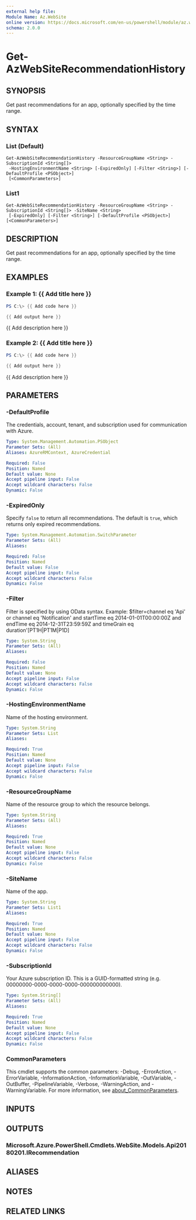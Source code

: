 ```yaml
---
external help file:
Module Name: Az.WebSite
online version: https://docs.microsoft.com/en-us/powershell/module/az.website/get-azwebsiterecommendationhistory
schema: 2.0.0
---
```


# Get-AzWebSiteRecommendationHistory

## SYNOPSIS
Get past recommendations for an app, optionally specified by the time range.

## SYNTAX

### List (Default)
```
Get-AzWebSiteRecommendationHistory -ResourceGroupName <String> -SubscriptionId <String[]>
 -HostingEnvironmentName <String> [-ExpiredOnly] [-Filter <String>] [-DefaultProfile <PSObject>]
 [<CommonParameters>]
```

### List1
```
Get-AzWebSiteRecommendationHistory -ResourceGroupName <String> -SubscriptionId <String[]> -SiteName <String>
 [-ExpiredOnly] [-Filter <String>] [-DefaultProfile <PSObject>] [<CommonParameters>]
```

## DESCRIPTION
Get past recommendations for an app, optionally specified by the time range.

## EXAMPLES

### Example 1: {{ Add title here }}
```powershell
PS C:\> {{ Add code here }}

{{ Add output here }}
```

{{ Add description here }}

### Example 2: {{ Add title here }}
```powershell
PS C:\> {{ Add code here }}

{{ Add output here }}
```

{{ Add description here }}

## PARAMETERS

### -DefaultProfile
The credentials, account, tenant, and subscription used for communication with Azure.

```yaml
Type: System.Management.Automation.PSObject
Parameter Sets: (All)
Aliases: AzureRMContext, AzureCredential

Required: False
Position: Named
Default value: None
Accept pipeline input: False
Accept wildcard characters: False
Dynamic: False
```

### -ExpiredOnly
Specify <code>false</code> to return all recommendations.
The default is <code>true</code>, which returns only expired recommendations.

```yaml
Type: System.Management.Automation.SwitchParameter
Parameter Sets: (All)
Aliases:

Required: False
Position: Named
Default value: False
Accept pipeline input: False
Accept wildcard characters: False
Dynamic: False
```

### -Filter
Filter is specified by using OData syntax.
Example: $filter=channel eq 'Api' or channel eq 'Notification' and startTime eq 2014-01-01T00:00:00Z and endTime eq 2014-12-31T23:59:59Z and timeGrain eq duration'[PT1H|PT1M|P1D]

```yaml
Type: System.String
Parameter Sets: (All)
Aliases:

Required: False
Position: Named
Default value: None
Accept pipeline input: False
Accept wildcard characters: False
Dynamic: False
```

### -HostingEnvironmentName
Name of the hosting environment.

```yaml
Type: System.String
Parameter Sets: List
Aliases:

Required: True
Position: Named
Default value: None
Accept pipeline input: False
Accept wildcard characters: False
Dynamic: False
```

### -ResourceGroupName
Name of the resource group to which the resource belongs.

```yaml
Type: System.String
Parameter Sets: (All)
Aliases:

Required: True
Position: Named
Default value: None
Accept pipeline input: False
Accept wildcard characters: False
Dynamic: False
```

### -SiteName
Name of the app.

```yaml
Type: System.String
Parameter Sets: List1
Aliases:

Required: True
Position: Named
Default value: None
Accept pipeline input: False
Accept wildcard characters: False
Dynamic: False
```

### -SubscriptionId
Your Azure subscription ID.
This is a GUID-formatted string (e.g.
00000000-0000-0000-0000-000000000000).

```yaml
Type: System.String[]
Parameter Sets: (All)
Aliases:

Required: True
Position: Named
Default value: None
Accept pipeline input: False
Accept wildcard characters: False
Dynamic: False
```

### CommonParameters
This cmdlet supports the common parameters: -Debug, -ErrorAction, -ErrorVariable, -InformationAction, -InformationVariable, -OutVariable, -OutBuffer, -PipelineVariable, -Verbose, -WarningAction, and -WarningVariable. For more information, see [about_CommonParameters](http://go.microsoft.com/fwlink/?LinkID=113216).

## INPUTS

## OUTPUTS

### Microsoft.Azure.PowerShell.Cmdlets.WebSite.Models.Api20180201.IRecommendation

## ALIASES

## NOTES

## RELATED LINKS

